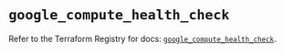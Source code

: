 # `google_compute_health_check`

Refer to the Terraform Registry for docs: [`google_compute_health_check`](https://registry.terraform.io/providers/hashicorp/google/4.85.0/docs/resources/compute_health_check).
